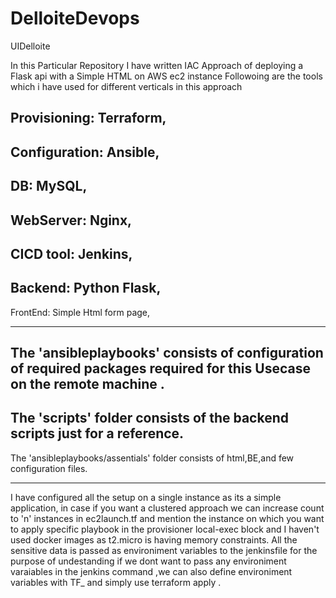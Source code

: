 # DelloiteDevops
UIDelloite


In this Particular Repository I have written IAC Approach of deploying a Flask api with a Simple HTML on AWS ec2 instance
Followoing are the tools which i have used for different verticals in this approach

Provisioning: Terraform,
---------
Configuration: Ansible,
--------
DB: MySQL,
------------
WebServer: Nginx,
-------------
CICD tool: Jenkins,
-------------
Backend: Python Flask,
-----------------
FrontEnd: Simple Html form page,

-----------------------------------------------------------------

The 'ansibleplaybooks' consists of configuration of required packages required for this Usecase on the remote machine .
----------------------
The 'scripts' folder consists of the backend scripts just for a reference.
-------------------------
The 'ansibleplaybooks/assentials' folder consists of html,BE,and few configuration files.

-------------------------------------

I have configured all the setup on a single instance as its a simple application, in case if you want a clustered approach we can increase count to 'n' instances in ec2launch.tf and mention the instance on which you want to apply specific playbook in the provisioner local-exec block  and I haven't used docker images as t2.micro is having memory constraints. All the sensitive data is passed as environiment variables to the jenkinsfile for the purpose of undestanding if we dont want to pass any environiment varaiables in the jenkins command ,we can also define environiment variables with TF_ and simply use terraform apply .
